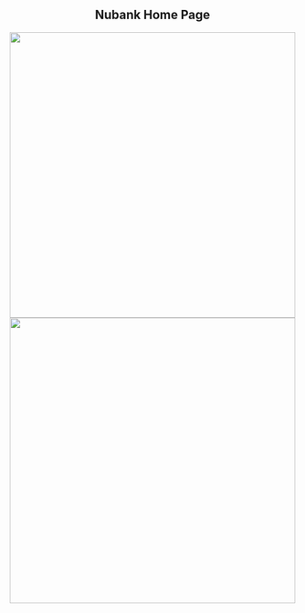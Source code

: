 <h2 align="center">Nubank Home Page</h2>


<div align="center">
  <img height="500" src="https://user-images.githubusercontent.com/72527935/148104772-b1fa5688-75d8-4173-9cfe-18f7ff3a1f25.png" >
  <img height="500" src="https://user-images.githubusercontent.com/72527935/148104779-1a8b360f-04a9-4e79-a3fb-c40fbd7333a9.png" >
</div>



